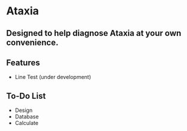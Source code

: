 # Ataxia
## Designed to help diagnose Ataxia at your own convenience.
 
## Features
- Line Test (under development)


## To-Do List
- Design
- Database
- Calculate